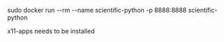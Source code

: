 
sudo docker run --rm --name scientific-python -p 8888:8888 scientific-python

x11-apps needs to be installed